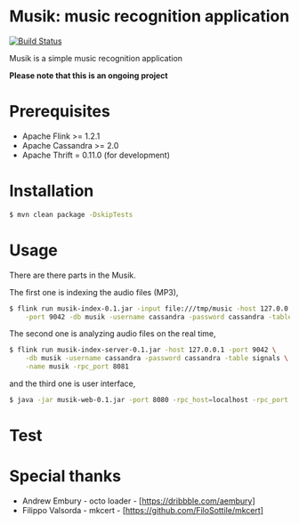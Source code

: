 # Musik: music recognition application

[![Build Status](https://travis-ci.org/trK54Ylmz/musik.svg?branch=master)](https://travis-ci.org/trK54Ylmz/musik)

Musik is a simple music recognition application

**Please note that this is an ongoing project**

# Prerequisites

* Apache Flink >= 1.2.1
* Apache Cassandra >= 2.0
* Apache Thrift = 0.11.0 (for development)

# Installation

```bash
$ mvn clean package -DskipTests
```

# Usage

There are there parts in the Musik. 

The first one is indexing the audio files (MP3),

```bash
$ flink run musik-index-0.1.jar -input file:///tmp/music -host 127.0.0.1 \
    -port 9042 -db musik -username cassandra -password cassandra -table signals
```

The second one is analyzing audio files on the real time,

```bash
$ flink run musik-index-server-0.1.jar -host 127.0.0.1 -port 9042 \
    -db musik -username cassandra -password cassandra -table signals \
    -name musik -rpc_port 8081
```

and the third one is user interface,
 
```bash
$ java -jar musik-web-0.1.jar -port 8080 -rpc_host=localhost -rpc_port 8081
```

# Test

# Special thanks

* Andrew Embury - octo loader - [https://dribbble.com/aembury]
* Filippo Valsorda - mkcert - [https://github.com/FiloSottile/mkcert]
